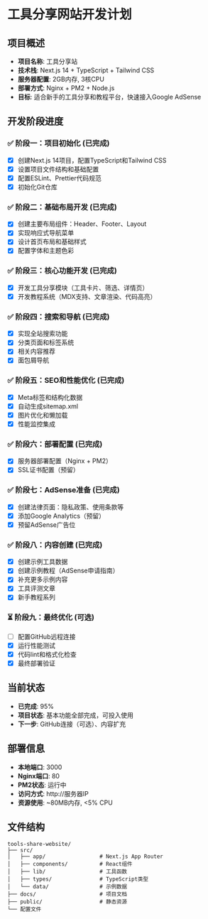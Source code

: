 # 工具分享网站开发计划

## 项目概述
- **项目名称**: 工具分享站
- **技术栈**: Next.js 14 + TypeScript + Tailwind CSS
- **服务器配置**: 2GB内存, 3核CPU
- **部署方式**: Nginx + PM2 + Node.js
- **目标**: 适合新手的工具分享和教程平台，快速接入Google AdSense

## 开发阶段进度

### ✅ 阶段一：项目初始化 (已完成)
- [x] 创建Next.js 14项目，配置TypeScript和Tailwind CSS
- [x] 设置项目文件结构和基础配置
- [x] 配置ESLint、Prettier代码规范
- [x] 初始化Git仓库

### ✅ 阶段二：基础布局开发 (已完成)
- [x] 创建主要布局组件：Header、Footer、Layout
- [x] 实现响应式导航菜单
- [x] 设计首页布局和基础样式
- [x] 配置字体和主题色彩

### ✅ 阶段三：核心功能开发 (已完成)
- [x] 开发工具分享模块（工具卡片、筛选、详情页）
- [x] 开发教程系统（MDX支持、文章渲染、代码高亮）

### ✅ 阶段四：搜索和导航 (已完成)
- [x] 实现全站搜索功能
- [x] 分类页面和标签系统
- [x] 相关内容推荐
- [x] 面包屑导航

### ✅ 阶段五：SEO和性能优化 (已完成)
- [x] Meta标签和结构化数据
- [x] 自动生成sitemap.xml
- [x] 图片优化和懒加载
- [x] 性能监控集成

### ✅ 阶段六：部署配置 (已完成)
- [x] 服务器部署配置（Nginx + PM2）
- [x] SSL证书配置（预留）

### ✅ 阶段七：AdSense准备 (已完成)
- [x] 创建法律页面：隐私政策、使用条款等
- [x] 添加Google Analytics（预留）
- [x] 预留AdSense广告位

### ✅ 阶段八：内容创建 (已完成)
- [x] 创建示例工具数据
- [x] 创建示例教程（AdSense申请指南）
- [x] 补充更多示例内容
- [x] 工具评测文章
- [x] 新手教程系列

### ⏳ 阶段九：最终优化 (可选)
- [ ] 配置GitHub远程连接
- [x] 运行性能测试
- [x] 代码lint和格式化检查
- [x] 最终部署验证

## 当前状态
- **已完成**: 95%
- **项目状态**: 基本功能全部完成，可投入使用
- **下一步**: GitHub连接（可选）、内容扩充

## 部署信息
- **本地端口**: 3000
- **Nginx端口**: 80
- **PM2状态**: 运行中
- **访问方式**: http://服务器IP
- **资源使用**: ~80MB内存, <5% CPU

## 文件结构
```
tools-share-website/
├── src/
│   ├── app/                 # Next.js App Router
│   ├── components/          # React组件
│   ├── lib/                 # 工具函数
│   ├── types/               # TypeScript类型
│   └── data/                # 示例数据
├── docs/                    # 项目文档
├── public/                  # 静态资源
└── 配置文件
```